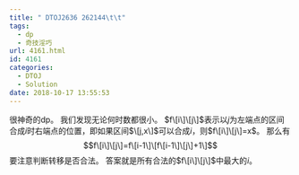 ```yaml
---
title: " DTOJ2636 262144\t\t"
tags:
  - dp
  - 奇技淫巧
url: 4161.html
id: 4161
categories:
  - DTOJ
  - Solution
date: 2018-10-17 13:55:53
---
```


很神奇的dp。 我们发现无论何时数都很小。 $f\[i\]\[j\]$表示以$j$为左端点的区间合成$i$时右端点的位置，即如果区间$\[j,x\]$可以合成$i$，则$f\[i\]\[j\]=x$。 那么有 $$f\[i\]\[j\]=f\[i-1\]\[f\[i-1\]\[j\]+1\]$$ 要注意判断转移是否合法。 答案就是所有合法的$f\[i\]\[j\]$中最大的$i$。